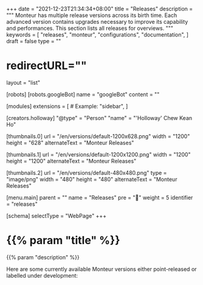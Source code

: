 +++
date = "2021-12-23T21:34:34+08:00"
title = "Releases"
description = """
Monteur has multiple release versions across its birth time. Each advanced
version contains upgrades necessary to improve its capability and performances.
This section lists all releases for overviews.
"""
keywords = [
	"releases",
	"monteur",
	"configurations",
	"documentation",
]
draft = false
type = ""
# redirectURL=""
layout = "list"


[robots]
[robots.googleBot]
name = "googleBot"
content = ""


[modules]
extensions = [
	# Example: "sidebar",
]


[creators.holloway]
"@type" = "Person"
"name" = "'Holloway' Chew Kean Ho"


[thumbnails.0]
url = "/en/versions/default-1200x628.png"
width = "1200"
height = "628"
alternateText = "Monteur Releases"

[thumbnails.1]
url = "/en/versions/default-1200x1200.png"
width = "1200"
height = "1200"
alternateText = "Monteur Releases"

[thumbnails.2]
url = "/en/versions/default-480x480.png"
type = "image/png"
width = "480"
height = "480"
alternateText = "Monteur Releases"


[menu.main]
parent = ""
name = "Releases"
pre = "🏅"
weight = 5
identifier = "releases"


[schema]
selectType = "WebPage"
+++

# {{% param "title" %}}
{{% param "description" %}}

Here are some currently available Monteur versions either point-released or
labelled under development:
